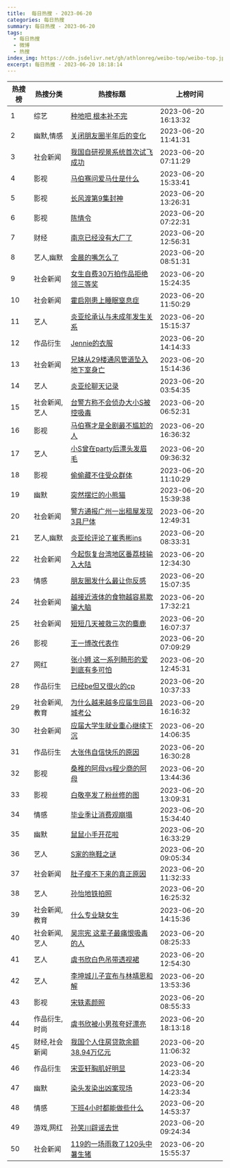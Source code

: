 ```yaml
---
title:  每日热搜 - 2023-06-20
categories: 每日热搜
summary: 每日热搜 - 2023-06-20
tags:
  - 每日热搜
  - 微博
  - 热搜
index_img: https://cdn.jsdelivr.net/gh/athlonreg/weibo-top/weibo-top.jpeg
excerpt: 每日热搜 - 2023-06-20 18:18:14
---
```


| 热搜榜 | 热搜分类 | 热搜标题 | 上榜时间 |
| --- | --- | --- | --- |
| 1 | 综艺 | [种地吧 根本补不完](https://s.weibo.com/weibo%3Fq%3D%2523%E7%A7%8D%E5%9C%B0%E5%90%A7%20%E6%A0%B9%E6%9C%AC%E8%A1%A5%E4%B8%8D%E5%AE%8C%2523) | 2023-06-20 16:13:32 | 
| 2 | 幽默,情感 | [关闭朋友圈半年后的变化](https://s.weibo.com/weibo%3Fq%3D%2523%E5%85%B3%E9%97%AD%E6%9C%8B%E5%8F%8B%E5%9C%88%E5%8D%8A%E5%B9%B4%E5%90%8E%E7%9A%84%E5%8F%98%E5%8C%96%2523) | 2023-06-20 11:41:31 | 
| 3 | 社会新闻 | [我国自研视景系统首次试飞成功](https://s.weibo.com/weibo%3Fq%3D%2523%E6%88%91%E5%9B%BD%E8%87%AA%E7%A0%94%E8%A7%86%E6%99%AF%E7%B3%BB%E7%BB%9F%E9%A6%96%E6%AC%A1%E8%AF%95%E9%A3%9E%E6%88%90%E5%8A%9F%2523) | 2023-06-20 07:11:29 | 
| 4 | 影视 | [马伯骞问爱马仕是什么](https://s.weibo.com/weibo%3Fq%3D%2523%E9%A9%AC%E4%BC%AF%E9%AA%9E%E9%97%AE%E7%88%B1%E9%A9%AC%E4%BB%95%E6%98%AF%E4%BB%80%E4%B9%88%2523) | 2023-06-20 15:33:41 | 
| 5 | 影视 | [长风渡第9集封神](https://s.weibo.com/weibo%3Fq%3D%2523%E9%95%BF%E9%A3%8E%E6%B8%A1%E7%AC%AC9%E9%9B%86%E5%B0%81%E7%A5%9E%2523) | 2023-06-20 13:26:31 | 
| 6 | 影视 | [陈情令](https://s.weibo.com/weibo%3Fq%3D%2523%E9%99%88%E6%83%85%E4%BB%A4%2523) | 2023-06-20 07:22:31 | 
| 7 | 财经 | [南京已经没有大厂了](https://s.weibo.com/weibo%3Fq%3D%2523%E5%8D%97%E4%BA%AC%E5%B7%B2%E7%BB%8F%E6%B2%A1%E6%9C%89%E5%A4%A7%E5%8E%82%E4%BA%86%2523) | 2023-06-20 12:56:31 | 
| 8 | 艺人,幽默 | [金晨的嘴怎么了](https://s.weibo.com/weibo%3Fq%3D%2523%E9%87%91%E6%99%A8%E7%9A%84%E5%98%B4%E6%80%8E%E4%B9%88%E4%BA%86%2523) | 2023-06-20 08:51:31 | 
| 9 | 社会新闻 | [女生自费30万拍作品拒绝领三等奖](https://s.weibo.com/weibo%3Fq%3D%2523%E5%A5%B3%E7%94%9F%E8%87%AA%E8%B4%B930%E4%B8%87%E6%8B%8D%E4%BD%9C%E5%93%81%E6%8B%92%E7%BB%9D%E9%A2%86%E4%B8%89%E7%AD%89%E5%A5%96%2523) | 2023-06-20 15:24:35 | 
| 10 | 社会新闻 | [霍启刚患上睡眠窒息症](https://s.weibo.com/weibo%3Fq%3D%2523%E9%9C%8D%E5%90%AF%E5%88%9A%E6%82%A3%E4%B8%8A%E7%9D%A1%E7%9C%A0%E7%AA%92%E6%81%AF%E7%97%87%2523) | 2023-06-20 11:50:29 | 
| 11 | 艺人 | [炎亚纶承认与未成年发生关系](https://s.weibo.com/weibo%3Fq%3D%2523%E7%82%8E%E4%BA%9A%E7%BA%B6%E6%89%BF%E8%AE%A4%E4%B8%8E%E6%9C%AA%E6%88%90%E5%B9%B4%E5%8F%91%E7%94%9F%E5%85%B3%E7%B3%BB%2523) | 2023-06-20 15:15:37 | 
| 12 | 作品衍生 | [Jennie的衣服](https://s.weibo.com/weibo%3Fq%3D%2523Jennie%E7%9A%84%E8%A1%A3%E6%9C%8D%2523) | 2023-06-20 14:14:33 | 
| 13 | 社会新闻 | [兄妹从29楼通风管道坠入地下室身亡](https://s.weibo.com/weibo%3Fq%3D%2523%E5%85%84%E5%A6%B9%E4%BB%8E29%E6%A5%BC%E9%80%9A%E9%A3%8E%E7%AE%A1%E9%81%93%E5%9D%A0%E5%85%A5%E5%9C%B0%E4%B8%8B%E5%AE%A4%E8%BA%AB%E4%BA%A1%2523) | 2023-06-20 15:14:36 | 
| 14 | 艺人 | [炎亚纶聊天记录](https://s.weibo.com/weibo%3Fq%3D%2523%E7%82%8E%E4%BA%9A%E7%BA%B6%E8%81%8A%E5%A4%A9%E8%AE%B0%E5%BD%95%2523) | 2023-06-20 03:54:35 | 
| 15 | 社会新闻,艺人 | [台警方称不会侦办大小S被控吸毒](https://s.weibo.com/weibo%3Fq%3D%2523%E5%8F%B0%E8%AD%A6%E6%96%B9%E7%A7%B0%E4%B8%8D%E4%BC%9A%E4%BE%A6%E5%8A%9E%E5%A4%A7%E5%B0%8FS%E8%A2%AB%E6%8E%A7%E5%90%B8%E6%AF%92%2523) | 2023-06-20 06:52:31 | 
| 16 | 影视 | [马伯骞才是全剧最不尴尬的人](https://s.weibo.com/weibo%3Fq%3D%2523%E9%A9%AC%E4%BC%AF%E9%AA%9E%E6%89%8D%E6%98%AF%E5%85%A8%E5%89%A7%E6%9C%80%E4%B8%8D%E5%B0%B4%E5%B0%AC%E7%9A%84%E4%BA%BA%2523) | 2023-06-20 16:36:32 | 
| 17 | 艺人 | [小S曾在party后漂头发眉毛](https://s.weibo.com/weibo%3Fq%3D%2523%E5%B0%8FS%E6%9B%BE%E5%9C%A8party%E5%90%8E%E6%BC%82%E5%A4%B4%E5%8F%91%E7%9C%89%E6%AF%9B%2523) | 2023-06-20 09:36:32 | 
| 18 | 影视 | [偷偷藏不住受众群体](https://s.weibo.com/weibo%3Fq%3D%2523%E5%81%B7%E5%81%B7%E8%97%8F%E4%B8%8D%E4%BD%8F%E5%8F%97%E4%BC%97%E7%BE%A4%E4%BD%93%2523) | 2023-06-20 11:10:29 | 
| 19 | 幽默 | [突然摆烂的小熊猫](https://s.weibo.com/weibo%3Fq%3D%2523%E7%AA%81%E7%84%B6%E6%91%86%E7%83%82%E7%9A%84%E5%B0%8F%E7%86%8A%E7%8C%AB%2523) | 2023-06-20 15:39:38 | 
| 20 | 社会新闻 | [警方通报广州一出租屋发现3具尸体](https://s.weibo.com/weibo%3Fq%3D%2523%E8%AD%A6%E6%96%B9%E9%80%9A%E6%8A%A5%E5%B9%BF%E5%B7%9E%E4%B8%80%E5%87%BA%E7%A7%9F%E5%B1%8B%E5%8F%91%E7%8E%B03%E5%85%B7%E5%B0%B8%E4%BD%93%2523) | 2023-06-20 12:49:31 | 
| 21 | 艺人,幽默 | [炎亚纶评论了崔秀彬ins](https://s.weibo.com/weibo%3Fq%3D%2523%E7%82%8E%E4%BA%9A%E7%BA%B6%E8%AF%84%E8%AE%BA%E4%BA%86%E5%B4%94%E7%A7%80%E5%BD%ACins%2523) | 2023-06-20 08:33:31 | 
| 22 | 社会新闻 | [今起恢复台湾地区番荔枝输入大陆](https://s.weibo.com/weibo%3Fq%3D%2523%E4%BB%8A%E8%B5%B7%E6%81%A2%E5%A4%8D%E5%8F%B0%E6%B9%BE%E5%9C%B0%E5%8C%BA%E7%95%AA%E8%8D%94%E6%9E%9D%E8%BE%93%E5%85%A5%E5%A4%A7%E9%99%86%2523) | 2023-06-20 12:34:30 | 
| 23 | 情感 | [朋友圈发什么最让你反感](https://s.weibo.com/weibo%3Fq%3D%2523%E6%9C%8B%E5%8F%8B%E5%9C%88%E5%8F%91%E4%BB%80%E4%B9%88%E6%9C%80%E8%AE%A9%E4%BD%A0%E5%8F%8D%E6%84%9F%2523) | 2023-06-20 15:07:35 | 
| 24 | 社会新闻 | [越接近液体的食物越容易欺骗大脑](https://s.weibo.com/weibo%3Fq%3D%2523%E8%B6%8A%E6%8E%A5%E8%BF%91%E6%B6%B2%E4%BD%93%E7%9A%84%E9%A3%9F%E7%89%A9%E8%B6%8A%E5%AE%B9%E6%98%93%E6%AC%BA%E9%AA%97%E5%A4%A7%E8%84%91%2523) | 2023-06-20 17:32:21 | 
| 25 | 社会新闻 | [短短几天被救三次的麋鹿](https://s.weibo.com/weibo%3Fq%3D%2523%E7%9F%AD%E7%9F%AD%E5%87%A0%E5%A4%A9%E8%A2%AB%E6%95%91%E4%B8%89%E6%AC%A1%E7%9A%84%E9%BA%8B%E9%B9%BF%2523) | 2023-06-20 16:07:37 | 
| 26 | 影视 | [王一博改代表作](https://s.weibo.com/weibo%3Fq%3D%2523%E7%8E%8B%E4%B8%80%E5%8D%9A%E6%94%B9%E4%BB%A3%E8%A1%A8%E4%BD%9C%2523) | 2023-06-20 07:09:29 | 
| 27 | 网红 | [张小狮 这一系列畸形的爱到底有多可怕](https://s.weibo.com/weibo%3Fq%3D%2523%E5%BC%A0%E5%B0%8F%E7%8B%AE%20%E8%BF%99%E4%B8%80%E7%B3%BB%E5%88%97%E7%95%B8%E5%BD%A2%E7%9A%84%E7%88%B1%E5%88%B0%E5%BA%95%E6%9C%89%E5%A4%9A%E5%8F%AF%E6%80%95%2523) | 2023-06-20 12:45:31 | 
| 28 | 作品衍生 | [已经be但又很火的cp](https://s.weibo.com/weibo%3Fq%3D%2523%E5%B7%B2%E7%BB%8Fbe%E4%BD%86%E5%8F%88%E5%BE%88%E7%81%AB%E7%9A%84cp%2523) | 2023-06-20 10:37:33 | 
| 29 | 社会新闻,教育 | [为什么越来越多应届生回县城考公](https://s.weibo.com/weibo%3Fq%3D%2523%E4%B8%BA%E4%BB%80%E4%B9%88%E8%B6%8A%E6%9D%A5%E8%B6%8A%E5%A4%9A%E5%BA%94%E5%B1%8A%E7%94%9F%E5%9B%9E%E5%8E%BF%E5%9F%8E%E8%80%83%E5%85%AC%2523) | 2023-06-20 16:16:32 | 
| 30 | 社会新闻 | [应届大学生就业重心继续下沉](https://s.weibo.com/weibo%3Fq%3D%2523%E5%BA%94%E5%B1%8A%E5%A4%A7%E5%AD%A6%E7%94%9F%E5%B0%B1%E4%B8%9A%E9%87%8D%E5%BF%83%E7%BB%A7%E7%BB%AD%E4%B8%8B%E6%B2%89%2523) | 2023-06-20 14:06:35 | 
| 31 | 作品衍生 | [大张伟自信快乐的原因](https://s.weibo.com/weibo%3Fq%3D%2523%E5%A4%A7%E5%BC%A0%E4%BC%9F%E8%87%AA%E4%BF%A1%E5%BF%AB%E4%B9%90%E7%9A%84%E5%8E%9F%E5%9B%A0%2523) | 2023-06-20 16:30:28 | 
| 32 | 影视 | [桑稚的阿母vs程少商的阿母](https://s.weibo.com/weibo%3Fq%3D%2523%E6%A1%91%E7%A8%9A%E7%9A%84%E9%98%BF%E6%AF%8Dvs%E7%A8%8B%E5%B0%91%E5%95%86%E7%9A%84%E9%98%BF%E6%AF%8D%2523) | 2023-06-20 13:44:36 | 
| 33 | 影视 | [白敬亭发了粉丝修的图](https://s.weibo.com/weibo%3Fq%3D%2523%E7%99%BD%E6%95%AC%E4%BA%AD%E5%8F%91%E4%BA%86%E7%B2%89%E4%B8%9D%E4%BF%AE%E7%9A%84%E5%9B%BE%2523) | 2023-06-20 13:09:31 | 
| 34 | 情感 | [毕业季让消费观崩塌](https://s.weibo.com/weibo%3Fq%3D%2523%E6%AF%95%E4%B8%9A%E5%AD%A3%E8%AE%A9%E6%B6%88%E8%B4%B9%E8%A7%82%E5%B4%A9%E5%A1%8C%2523) | 2023-06-20 15:34:40 | 
| 35 | 幽默 | [鼠鼠小手开花啦](https://s.weibo.com/weibo%3Fq%3D%2523%E9%BC%A0%E9%BC%A0%E5%B0%8F%E6%89%8B%E5%BC%80%E8%8A%B1%E5%95%A6%2523) | 2023-06-20 16:33:29 | 
| 36 | 艺人 | [S家的拖鞋之谜](https://s.weibo.com/weibo%3Fq%3D%2523S%E5%AE%B6%E7%9A%84%E6%8B%96%E9%9E%8B%E4%B9%8B%E8%B0%9C%2523) | 2023-06-20 09:05:34 | 
| 37 | 社会新闻 | [肚子瘦不下来的真正原因](https://s.weibo.com/weibo%3Fq%3D%2523%E8%82%9A%E5%AD%90%E7%98%A6%E4%B8%8D%E4%B8%8B%E6%9D%A5%E7%9A%84%E7%9C%9F%E6%AD%A3%E5%8E%9F%E5%9B%A0%2523) | 2023-06-20 11:32:33 | 
| 38 | 艺人 | [孙怡地铁拍照](https://s.weibo.com/weibo%3Fq%3D%2523%E5%AD%99%E6%80%A1%E5%9C%B0%E9%93%81%E6%8B%8D%E7%85%A7%2523) | 2023-06-20 16:25:32 | 
| 39 | 社会新闻,教育 | [什么专业缺女生](https://s.weibo.com/weibo%3Fq%3D%2523%E4%BB%80%E4%B9%88%E4%B8%93%E4%B8%9A%E7%BC%BA%E5%A5%B3%E7%94%9F%2523) | 2023-06-20 14:15:36 | 
| 40 | 社会新闻,艺人 | [吴宗宪 这辈子最痛恨吸毒的人](https://s.weibo.com/weibo%3Fq%3D%2523%E5%90%B4%E5%AE%97%E5%AE%AA%20%E8%BF%99%E8%BE%88%E5%AD%90%E6%9C%80%E7%97%9B%E6%81%A8%E5%90%B8%E6%AF%92%E7%9A%84%E4%BA%BA%2523) | 2023-06-20 08:25:33 | 
| 41 | 艺人 | [虞书欣白色吊带透视裙](https://s.weibo.com/weibo%3Fq%3D%2523%E8%99%9E%E4%B9%A6%E6%AC%A3%E7%99%BD%E8%89%B2%E5%90%8A%E5%B8%A6%E9%80%8F%E8%A7%86%E8%A3%99%2523) | 2023-06-20 12:54:30 | 
| 42 | 艺人 | [李坤城儿子宣布与林靖恩和解](https://s.weibo.com/weibo%3Fq%3D%2523%E6%9D%8E%E5%9D%A4%E5%9F%8E%E5%84%BF%E5%AD%90%E5%AE%A3%E5%B8%83%E4%B8%8E%E6%9E%97%E9%9D%96%E6%81%A9%E5%92%8C%E8%A7%A3%2523) | 2023-06-20 13:53:36 | 
| 43 | 影视 | [宋轶素颜照](https://s.weibo.com/weibo%3Fq%3D%2523%E5%AE%8B%E8%BD%B6%E7%B4%A0%E9%A2%9C%E7%85%A7%2523) | 2023-06-20 08:55:33 | 
| 44 | 作品衍生,时尚 | [虞书欣被小男孩夸好漂亮](https://s.weibo.com/weibo%3Fq%3D%2523%E8%99%9E%E4%B9%A6%E6%AC%A3%E8%A2%AB%E5%B0%8F%E7%94%B7%E5%AD%A9%E5%A4%B8%E5%A5%BD%E6%BC%82%E4%BA%AE%2523) | 2023-06-20 18:13:18 | 
| 45 | 财经,社会新闻 | [我国个人住房贷款余额38.94万亿元](https://s.weibo.com/weibo%3Fq%3D%2523%E6%88%91%E5%9B%BD%E4%B8%AA%E4%BA%BA%E4%BD%8F%E6%88%BF%E8%B4%B7%E6%AC%BE%E4%BD%99%E9%A2%9D38.94%E4%B8%87%E4%BA%BF%E5%85%83%2523) | 2023-06-20 11:06:32 | 
| 46 | 作品衍生 | [宋亚轩胸肌好明显](https://s.weibo.com/weibo%3Fq%3D%2523%E5%AE%8B%E4%BA%9A%E8%BD%A9%E8%83%B8%E8%82%8C%E5%A5%BD%E6%98%8E%E6%98%BE%2523) | 2023-06-20 14:23:34 | 
| 47 | 幽默 | [染头发染出凶案现场](https://s.weibo.com/weibo%3Fq%3D%2523%E6%9F%93%E5%A4%B4%E5%8F%91%E6%9F%93%E5%87%BA%E5%87%B6%E6%A1%88%E7%8E%B0%E5%9C%BA%2523) | 2023-06-20 14:23:34 | 
| 48 | 情感 | [下班4小时都能做些什么](https://s.weibo.com/weibo%3Fq%3D%2523%E4%B8%8B%E7%8F%AD4%E5%B0%8F%E6%97%B6%E9%83%BD%E8%83%BD%E5%81%9A%E4%BA%9B%E4%BB%80%E4%B9%88%2523) | 2023-06-20 14:53:37 | 
| 49 | 游戏,网红 | [孙笑川辟谣去世](https://s.weibo.com/weibo%3Fq%3D%2523%E5%AD%99%E7%AC%91%E5%B7%9D%E8%BE%9F%E8%B0%A3%E5%8E%BB%E4%B8%96%2523) | 2023-06-20 09:24:34 | 
| 50 | 社会新闻 | [119的一场雨救了120头中暑生猪](https://s.weibo.com/weibo%3Fq%3D%2523119%E7%9A%84%E4%B8%80%E5%9C%BA%E9%9B%A8%E6%95%91%E4%BA%86120%E5%A4%B4%E4%B8%AD%E6%9A%91%E7%94%9F%E7%8C%AA%2523) | 2023-06-20 15:55:37 | 
